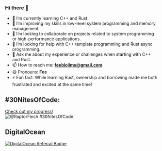 ### Hi there 👋
     
- 🔭 I’m currently learning C++ and Rust.
- 🌱 I’m improving my skills in low-level system programming and memory management.
- 👯 I’m looking to collaborate on projects related to system programming or high-performance applications.
- 🤔 I’m looking for help with C++ template programming and Rust async programming.
- 💬 Ask me about my experience or challenges when starting with C++ and Rust.
- 📫 How to reach me: **feebiolims@gmail.com**
- 😄 Pronouns: **Fee**
- ⚡ Fun fact: While learning Rust, ownership and borrowing made me both frustrated and excited at the same time!

## #30NitesOfCode:
  [Check out my progress!](https://www.codedex.io/@RaptorFinch/30-nites-of-code)  
  ![@RaptorFinch #30NitesOfCode](https://www.codedex.io/api/petStatus?user=RaptorFinch)

## DigitalOcean
[![DigitalOcean Referral Badge](https://web-platforms.sfo2.cdn.digitaloceanspaces.com/WWW/Badge%202.svg)](https://www.digitalocean.com/?refcode=118af3127072&utm_campaign=Referral_Invite&utm_medium=Referral_Program&utm_source=badge)
